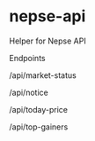 # nepse-api
Helper for Nepse API


Endpoints


/api/market-status

/api/notice

/api/today-price

/api/top-gainers
